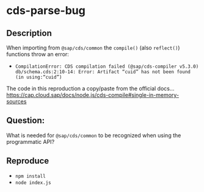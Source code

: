 # cds-parse-bug

## Description

When importing from `@sap/cds/common` the `compile()` (also `reflect()`) functions 
throw an error:

-  `CompilationError: CDS compilation failed (@sap/cds-compiler v5.3.0)
   db/schema.cds:2:10-14: Error: Artifact “cuid” has not been found (in using:“cuid”)`

The code in this reproduction a copy/paste from the official docs...
https://cap.cloud.sap/docs/node.js/cds-compile#single-in-memory-sources

## Question:

What is needed for `@sap/cds/common` to be recognized when using the programmatic API?

## Reproduce

- `npm install`
- `node index.js`
